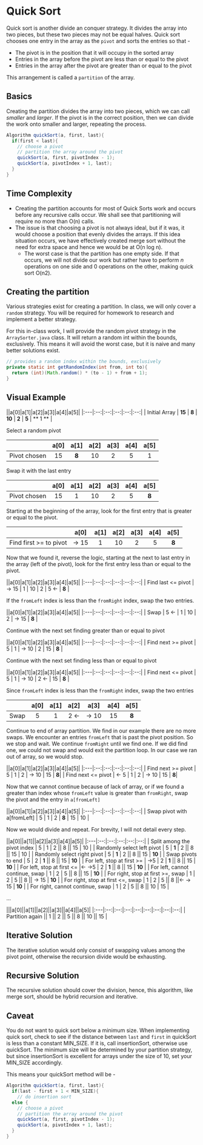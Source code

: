 # Quick Sort
Quick sort is another divide an conquer strategy. It divides the array into two pieces, but these two pieces may not be equal halves. Quick sort chooses one entry in the array as the `pivot` and sorts the entries so that -
  * The pivot is in the position that it will occupy in the sorted array
  * Entries in the array before the pivot are less than or equal to the pivot
  * Entries in the array after the pivot are greater than or equal to the pivot

This arrangement is called a `partition` of the array.

## Basics

Creating the partition divides the array into two pieces, which we can call *smaller* and *larger*. If the pivot is in the correct position, then we can divide the work onto smaller and larger, repeating the process.

```java
Algorithm quickSort(a, first, last){
  if(first < last){
    // choose a pivot
    // partition the array around the pivot
    quickSort(a, first, pivotIndex - 1);
    quickSort(a, pivotIndex + 1, last);
  }
}
```

## Time Complexity
* Creating the partition accounts for most of Quick Sorts work and occurs before any recursive calls occur. We shall see that partitioning will require no more than O(n) calls.
* The issue is that choosing a pivot is not always ideal, but if it was, it would choose a position that evenly divides the arrays. If this idea situation occurs, we have effectively created merge sort without the need for extra space and hence we would be at O(n log n).
  * The worst case is that the partition has one empty side. If that occurs, we will not divide our work but rather have to perform *n* operations on one side and 0 operations on the other, making quick sort O(n<superscript>2</superscript>).

## Creating the partition
Various strategies exist for creating a partition. In class, we will only cover a `random` strategy. You will be required for homework to research and implement a better strategy.


For this in-class work, I will provide the random pivot strategy in the `ArraySorter.java` class. It will return a random int within the bounds, exclusively. This means it will avoid the worst case, but it is naive and many better solutions exist.

```java
// provides a random index within the bounds, exclusively
private static int getRandomIndex(int from, int to){
  return (int)(Math.random() * (to - 1) + from + 1);
}
```

## Visual Example

||a[0]|a[1]|a[2]|a[3]|a[4]|a[5]|
|:---|:--:|:--:|:--:|:--:|:--:|
| Initial Array  | **15** | **8**  | **10** | **2**  | **5**  | ** 1 ** |


Select a random pivot

||a[0]|a[1]|a[2]|a[3]|a[4]|a[5]|
|:---|:--:|:--:|:--:|:--:|:--:|:--:|
| Pivot chosen  | 15 | **8** | 10 | 2  | 5 | 1 |


Swap it with the last entry

||a[0]|a[1]|a[2]|a[3]|a[4]|a[5]|
|:---|:--:|:--:|:--:|:--:|:--:|:--:|
| Pivot chosen  | 15 | 1 | 10 | 2  | 5 | **8** |

Starting at the beginning of the array, look for the first entry that is greater or equal to the pivot.

||a[0]|a[1]|a[2]|a[3]|a[4]|a[5]|
|:---|:--:|:--:|:--:|:--:|:--:|:--:|
| Find first >= to pivot  | -> 15 | 1 | 10 | 2  | 5 | **8** |

Now that we found it, reverse the logic, starting at the next to last entry in the array (left of the pivot), look for the first entry less than or equal to the pivot.

||a[0]|a[1]|a[2]|a[3]|a[4]|a[5]|
|:---|:--:|:--:|:--:|:--:|:--:|
| Find last <= pivot  | -> 15 | 1 | 10 | 2  | 5 <- | **8** |

If the `fromLeft` index is less than the `fromRight` index, swap the two entries.

||a[0]|a[1]|a[2]|a[3]|a[4]|a[5]|
|:---|:--:|:--:|:--:|:--:|:--:|
| Swap  | 5 <- | 1 | 10 | 2  | -> 15 | **8** |

Continue with the next set finding greater than or equal to pivot

||a[0]|a[1]|a[2]|a[3]|a[4]|a[5]|
|:---|:--:|:--:|:--:|:--:|:--:|
| Find next >= pivot | 5  | 1 | -> 10 | 2  | 15 | **8** |

Continue with the next set finding less than or equal to pivot

||a[0]|a[1]|a[2]|a[3]|a[4]|a[5]|
|:---|:--:|:--:|:--:|:--:|:--:|
| Find next <= pivot | 5  | 1 | -> 10 | 2 <- | 15 | **8** |

Since `fromLeft` index is less than the `fromRight` index, swap the two entries

||a[0]|a[1]|a[2]|a[3]|a[4]|a[5]|
|:---|:--:|:--:|:--:|:--:|:--:|:--:|
| Swap | 5  | 1 | 2 <- | -> 10  | 15 | **8** |

Continue to end of array partition. We find in our example there are no more swaps. We encounter an entries `fromLeft` that is past the pivot position. So we stop and wait. We continue `fromRight` until we find one. If we did find one, we could not swap and would exit the partition loop. In our case we ran out of array, so we would stop.

||a[0]|a[1]|a[2]|a[3]|a[4]|a[5]|
|:---|:--:|:--:|:--:|:--:|:--:|
| Find next >= pivot | 5  | 1 | 2  | -> 10  | 15  | **8**|
| Find next <= pivot | <- 5  | 1 | 2  | -> 10  | 15  | **8**|

Now that we cannot continue because of lack of array, or if we found a greater than index whose `fromLeft` value is greater than `fromRight`, swap the pivot and the entry in `a[fromLeft]`


||a[0]|a[1]|a[2]|a[3]|a[4]|a[5]|
|:---|:--:|:--:|:--:|:--:|:--:|
| Swap pivot with a[fromLeft] | 5  | 1 | 2  | **8** | 15  | 10 |

Now we would divide and repeat. For brevity, I will not detail every step.

||a[0]||a[1]||a[2]|a[3]|a[4]|a[5]|
|:---|:--:|:--:|:--:|:--:|:--:|
| Split among the pivot index | 5  | 1 | 2  || 8 || 15  | 10 |
| Randomly select left pivot | 5  | **1** | 2  || 8 || 15  | 10 |
| Randomly select right pivot |  5  | **1** | 2  || 8 || 15  | **10** |
| Swap pivots to end | 5  | 2 | **1**  || 8 || 15  | **10** |
| For left, stop at first >= | ->5  | 2 | **1**  || 8 || 15  | **10** |
| For left, stop at first <= |<- ->5  | 2 | **1**  || 8 || 15  | **10** |
| For left, cannot continue, swap | 1  | 2 | 5  || 8 || 15  | **10** |
| For right, stop at first >=, swap | 1  | 2 | 5  || 8 || -> 15  | **10** |
| For right, stop at first <=, swap | 1  | 2 | 5  || 8 ||<- -> 15  | **10** |
| For right, cannot continue, swap | 1  | 2 | 5  || 8 || 10 | 15 |

...

|||a[0]||a[1]||a[2]||a[3]||a[4]||a[5]|
|:---|:--:|:--:|:--:|:--:|:--:|:--:|:--:|:--:|
| Partition again || 1  || 2 || 5  || 8 || 10 || 15 |

## Iterative Solution
The iterative solution would only consist of swapping values among the pivot point, otherwise the recursion divide would be exhausting.

## Recursive Solution
The recursive solution should cover the division, hence, this algorithm, like merge sort, should be hybrid recursion and iterative.

## Caveat
You do not want to quick sort below a minimum size. When implementing quick sort, check to see if the distance between `last` and `first` in quickSort is less than a constant MIN_SIZE. If it is, call insertionSort, otherwise use quickSort. The minimum size will be determined by your partition strategy, but since insertionSort is excellent for arrays under the size of 10, set your MIN_SIZE accordingly.

This means your quickSort method will be -

```java
Algorithm quickSort(a, first, last){
  if(last - first + 1 < MIN_SIZE){
    // do insertion sort
  else {
    // choose a pivot
    // partition the array around the pivot
    quickSort(a, first, pivotIndex - 1);
    quickSort(a, pivotIndex + 1, last);
  }
}
```
